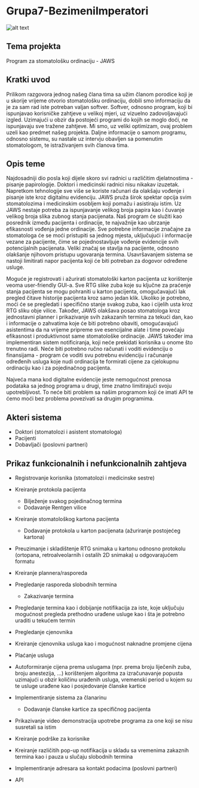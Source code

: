 # Grupa7-BezimeniImperatori

![alt text](https://imgur.com/a/FwQiT2D)

## Tema projekta 
Program za stomatološku ordinaciju - JAWS

## Kratki uvod 
Prilikom razgovora jednog našeg člana tima sa užim članom porodice koji je u skorije vrijeme otvorio stomatološku ordinaciju, dobili smo informaciju da je za sam rad iste potreban valjan softver. Softver, odnosno program, koji bi ispunjavao korisničke zahtjeve u velikoj mjeri, uz vizuelno zadovoljavajući izgled. Uzimajući  u obzir da postojeći programi do kojih se moglo doći, ne ispunjavaju sve tražene zahtjeve. Mi smo, uz veliki optimizam, ovaj problem uzeli kao predmet našeg projekta.
Daljne informacije o samom programu, odnosno sistemu, su nastale uz intervju obavljen sa pomenutim stomatologom, te istraživanjem svih članova tima.

## Opis teme
Najdosadniji dio posla koji dijele skoro svi radnici u različitim djelatnostima - pisanje papirologije. Doktori i medicinski radnici nisu nikakav izuzetak. Napretkom tehnologije sve više se koriste računari da olakšaju vođenje i pisanje iste kroz digitalnu evidenciju. JAWS pruža širok spektar opcija svim stomatolozima i medicinskim osobljem koji pomažu i asistiraju istim. Uz JAWS nestaje potreba za ispunjavanje velikog broja papira kao i čuvanje velikog broja slika zubnog stanja pacijenata. Naš program će služiti kao posrednik između pacijenta i ordinacije, te najvažnije kao ubrzanje efikasnosti vođenja jedne ordinacije. Sve potrebne informacije značajne za stomatologa će se moći pristupiti sa jednog mjesta, uključujući i informacije vezane za pacijente, čime se pojednostavljuje vođenje evidencije svih potencijalnih pacijenata. Veliki značaj se stavlja na pacijente, odnosno olakšanje njihovom pristupu ugovaranja termina. Usavršavanjem sistema se nastoji limitirati napor pacijenta koji će biti potreban za dogovor određene usluge.

Moguće je registrovati i ažurirati stomatološki karton pacijenta uz korištenje veoma user-friendly GUI-a. Sve RTG slike zuba koje su ključne za praćenje stanja pacijenta se mogu pohraniti u karton pacijenta, omogučavajući lak pregled čitave historije pacijenta kroz samo jedan klik. Ukoliko je potrebno, moći će se pregledati i specifično stanje svakog zuba, kao i cijelih usta kroz RTG sliku obje vilice. Također, JAWS olakšava posao stomatologa kroz jednostavni planner i prikazivanje svih zakazanih termina za tekući dan, kao i informacije o zahvatima koje će biti potrebno obaviti, omogućavajući asistentima da na vrijeme pripreme sve esencijalne alate i time povećaju efikasnost i produktivnost same stomatološke ordinacije. JAWS također ima implementiran sistem notificiranja, koji neće prekidati korisnika u onome što trenutno radi. Neće biti potrebno ručno računati i voditi evidenciju o finansijama - program će voditi svu potrebnu evidenciju i računanje određenih usluga koje nudi ordinacija te formirati cijene za cjelokupnu ordinaciju kao i za pojedinačnog pacijenta.
  
Najveća mana kod digitalne evidencije jeste nemogućnost prenosa podataka sa jednog programa u drugi, time znatno limitirajući svoju upotrebljivost.
To neće biti problem sa našim programom koji će imati API te ćemo moći bez problema povezivati sa drugim programima.

## Akteri sistema 
- Doktori (stomatolozi i asistent stomatologa)
- Pacijenti
- Dobavljači (poslovni partneri)

## Prikaz funkcionalnih i nefunkcionalnih zahtjeva
  - Registrovanje korisnika (stomatolozi i medicinske sestre)

  - Kreiranje protokola pacijenta 
    - Bilježenje svakog pojedinačnog termina
    - Dodavanje Rentgen vilice
  
  - Kreiranje stomatološkog kartona pacijenta 
    - Dodavanje protokola u karton pacijenata (ažuriranje postojećeg kartona)

  
  - Preuzimanje i skladištenje RTG snimaka u kartonu odnosno protokolu (ortopana, retroalveolarnih i ostalih 2D snimaka) u odgovarajućem formatu
  
  - Kreiranje plannera/rasporeda

  - Pregledanje rasporeda slobodnih termina  
    - Zakazivanje termina
   
  - Pregledanje termina kao i dobijanje notifikacija za iste, koje uključuju mogućnost pregleda prethodno urađene usluge kao i šta je potrebno uraditi u tekućem termin
  
    
  - Pregledanje cjenovnika

  - Kreiranje cjenovnika usluga kao i mogućnost naknadne promjene cijena

  - Plaćanje usluga

  - Autoformiranje cijena prema uslugama (npr. prema broju liječenih zuba, broju anestezija, ...) korištenjem algoritma za izračunavanje popusta uzimajući u obzir količinu urađenih usluga, vremenski period u kojem su te usluge urađene kao i posjedovanje članske kartice

  - Implementiranje sistema za članarinu
    - Dodavanje članske kartice za specifičnog pacijenta

  - Prikazivanje video demonstracija upotrebe programa za one koji se nisu susretali sa istim
  
  - Kreiranje podrške za korisnike

  - Kreiranje različitih pop-up notifikacija u skladu sa vremenima zakaznih termina kao i pauza u slučaju slobodnih termina
   
  - Implementiranje adresara sa kontakt podacima (poslovni partneri)

  - API
